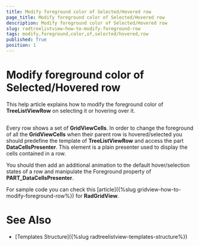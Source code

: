 ```yaml
---
title: Modify foreground color of Selected/Hovered row
page_title: Modify foreground color of Selected/Hovered row
description: Modify foreground color of Selected/Hovered row
slug: radtreelistview-how-to-modify-foreground-row
tags: modify,foreground,color,of,selected/hovered,row
published: True
position: 1
---
```


# Modify foreground color of Selected/Hovered row



This help article explains how to modify the foreground color of __TreeListViewRow__ on selecting it or hovering over it.

## 

Every row shows a set of __GridViewCells__. In order to change the foreground of all the __GridViewCells__ when their parent row is hovered/selected you should predefine the template of __TreeListViewRow__ and access the part __DataCellsPresenter__. This element is a plain presenter used to display the cells contained in a row.
        

You should then add an additional animation to the default hover/selection states of a row and manipulate the Foreground property of **PART_DataCellsPresenter**.
        

For sample code you can check this [article]({%slug gridview-how-to-modify-foreground-row%}) for __RadGridView__. 
        

# See Also

 * [Templates Structure]({%slug radtreelistview-templates-structure%})
